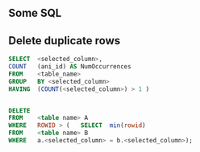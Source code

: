 ## Some SQL 

## Delete duplicate rows

```*.sql
SELECT	<selected_column>,
COUNT	(ani_id) AS NumOccurrences
FROM	<table_name>
GROUP 	BY <selected_column>
HAVING 	(COUNT(<selected_column>) > 1 )


DELETE 
FROM	<table name> A
WHERE	ROWID > (	SELECT 	min(rowid)
FROM	<table name> B
WHERE 	a.<selected_column> = b.<selected_column>);

```




